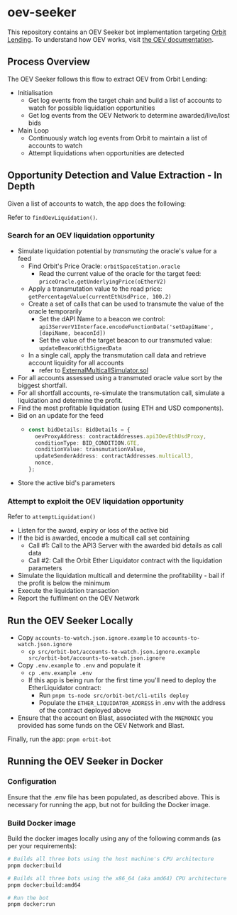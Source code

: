 # oev-seeker

This repository contains an OEV Seeker bot implementation targeting [Orbit Lending](https://orbitlending.io/). To
understand how OEV works, visit [the OEV documentation](https://replace-me.com/todo).

## Process Overview

The OEV Seeker follows this flow to extract OEV from Orbit Lending:

- Initialisation
  - Get log events from the target chain and build a list of accounts to watch for possible liquidation opportunities
  - Get log events from the OEV Network to determine awarded/live/lost bids
- Main Loop
  - Continuously watch log events from Orbit to maintain a list of accounts to watch
  - Attempt liquidations when opportunities are detected

## Opportunity Detection and Value Extraction - In Depth

Given a list of accounts to watch, the app does the following:

Refer to `findOevLiquidation()`.

### Search for an OEV liquidation opportunity

- Simulate liquidation potential by _transmuting_ the oracle's value for a feed
  - Find Orbit's Price Oracle: `orbitSpaceStation.oracle`
    - Read the current value of the oracle for the target feed: `priceOracle.getUnderlyingPrice(oEtherV2)`
  - Apply a transmutation value to the read price: `getPercentageValue(currentEthUsdPrice, 100.2)`
  - Create a set of calls that can be used to transmute the value of the oracle temporarily
    - Set the dAPI Name to a beacon we control:
      `api3ServerV1Interface.encodeFunctionData('setDapiName', [dapiName, beaconId])`
    - Set the value of the target beacon to our transmuted value: `updateBeaconWithSignedData`
  - In a single call, apply the transmutation call data and retrieve account liquidity for all accounts
    - refer to
      [ExternalMulticallSimulator.sol](https://github.com/api3dao/oev-searcher/blob/main/contracts/api3-contracts/utils/ExternalMulticallSimulator.sol)
- For all accounts assessed using a transmuted oracle value sort by the biggest shortfall.
- For all shortfall accounts, re-simulate the transmutation call, simulate a liquidation and determine the profit.
- Find the most profitable liquidation (using ETH and USD components).
- Bid on an update for the feed
  - ```typescript
    const bidDetails: BidDetails = {
      oevProxyAddress: contractAddresses.api3OevEthUsdProxy,
      conditionType: BID_CONDITION.GTE,
      conditionValue: transmutationValue,
      updateSenderAddress: contractAddresses.multicall3,
      nonce,
    };
    ```
- Store the active bid's parameters

### Attempt to exploit the OEV liquidation opportunity

Refer to `attemptLiquidation()`

- Listen for the award, expiry or loss of the active bid
- If the bid is awarded, encode a multicall call set containing
  - Call #1: Call to the API3 Server with the awarded bid details as call data
  - Call #2: Call the Orbit Ether Liquidator contract with the liquidation parameters
- Simulate the liquidation multicall and determine the profitability - bail if the profit is below the minimum
- Execute the liquidation transaction
- Report the fulfilment on the OEV Network

## Run the OEV Seeker Locally

- Copy `accounts-to-watch.json.ignore.example` to `accounts-to-watch.json.ignore`
  - `cp src/orbit-bot/accounts-to-watch.json.ignore.example src/orbit-bot/accounts-to-watch.json.ignore`
- Copy `.env.example` to `.env` and populate it
  - `cp .env.example .env`
  - If this app is being run for the first time you'll need to deploy the EtherLiquidator contract:
    - Run `pnpm ts-node src/orbit-bot/cli-utils deploy`
    - Populate the `ETHER_LIQUIDATOR_ADDRESS` in .env with the address of the contract deployed above
- Ensure that the account on Blast, associated with the `MNEMONIC` you provided has some funds on the OEV Network and
  Blast.

Finally, run the app: `pnpm orbit-bot`

## Running the OEV Seeker in Docker

### Configuration

Ensure that the .env file has been populated, as described above. This is necessary for running the app, but not for
building the Docker image.

### Build Docker image

Build the docker images locally using any of the following commands (as per your requirements):

```bash
# Builds all three bots using the host machine's CPU architecture
pnpm docker:build

# Builds all three bots using the x86_64 (aka amd64) CPU architecture
pnpm docker:build:amd64

# Run the bot
pnpm docker:run
```
